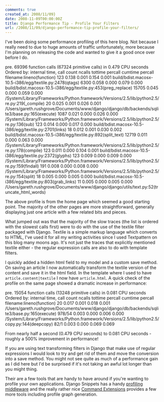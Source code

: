 ```yaml
---
comments: true
created_at: 2008/11/09}
date: 2008-11-09T00:00:00Z
title: Django Performance Tip - Profile Your Filters
url: /2008/11/09/django-performance-tip-profile-your-filters/
---
```


I've been doing some performance profiling of this here blog. Not because I really need to due to huge amounts of traffic unfortunately, more because I'm planning on releasing the code and wanted to give it a good once over before I do.

pre. 69396 function calls (67324 primitive calls) in 0.479 CPU seconds
Ordered by: internal time, call count
ncalls tottime percall cumtime percall filename:lineno(function)
123 0.138 0.001 0.154 0.001 build/bdist.macosx-10.5-i386/egg/textile.py:2478(qtags)
6300 0.058 0.000 0.079 0.000 build/bdist.macosx-10.5-i386/egg/textile.py:453(preg\_replace)
15705 0.045 0.000 0.059 0.000 /System/Library/Frameworks/Python.framework/Versions/2.5/lib/python2.5/re.py:219(\_compile)
20 0.025 0.001 0.026 0.001 /Users/gareth.rushgrove/Documents/www/django/django/db/backends/sqlite3/base.py:165(execute)
1087 0.021 0.000 0.026 0.000 /System/Library/Frameworks/Python.framework/Versions/2.5/lib/python2.5/re.py:136(sub)
123 0.014 0.000 0.017 0.000 build/bdist.macosx-10.5-i386/egg/textile.py:2701(links)
18 0.012 0.001 0.030 0.002 build/bdist.macosx-10.5-i386/egg/textile.py:892(split\_text)
12719 0.011 0.000 0.063 0.000 /System/Library/Frameworks/Python.framework/Versions/2.5/lib/python2.5/re.py:178(compile)
123 0.011 0.000 0.104 0.001 build/bdist.macosx-10.5-i386/egg/textile.py:2372(glyphs)
123 0.009 0.000 0.009 0.000 /System/Library/Frameworks/Python.framework/Versions/2.5/lib/python2.5/re.py:159(findall)
191 0.008 0.000 0.008 0.000 /System/Library/Frameworks/Python.framework/Versions/2.5/lib/python2.5/re.py:154(split)
18 0.005 0.000 0.005 0.000 build/bdist.macosx-10.5-i386/egg/textile.py:803(grab\_links)
11 0.005 0.000 0.005 0.000 /Users/gareth.rushgrove/Documents/www/django/django/utils/text.py:52(truncate\_html\_words)

The above profile is from the home page which seemed a good starting point. The majority of the other pages are more straightforward, generally displaying just one article with a few related bits and pieces.

What jumped out was that the majority of the slow traces (the list is ordered with the slowest calls first) were to do with the use of the textile filter packaged with Django. Textile is a simple markup language which converts to HTML, I've used it for all my writing activities since I used Textpattern on this blog many moons ago. It's not just the traces that explicitly mentioned textile either - the regular expression calls are also to do with template filters.

I quickly added a hidden html field to my model and a custom save method. On saving an article I now automatically transform the textile version of the content and save it in the html field. In the template where I used to have <code>article.content|textile</code> I now have <code>article.html</code>. A quick check of the profile on the same page showed a dramatic increase in performance:

pre. 15054 function calls (13248 primitive calls) in 0.081 CPU seconds
Ordered by: internal time, call count
ncalls tottime percall cumtime percall filename:lineno(function)
20 0.017 0.001 0.018 0.001 /Users/gareth.rushgrove/Documents/www/django/django/db/backends/sqlite3/base.py:165(execute)
978/54 0.003 0.000 0.006 0.000 /System/Library/Frameworks/Python.framework/Versions/2.5/lib/python2.5/copy.py:144(deepcopy)
82/1 0.003 0.000 0.069 0.069

From nearly half a second (0.479 CPU seconds) to 0.081 CPU seconds - roughly a 500% improvement in performance!

If you are using text transforming filters in Django that make use of regular expressions I would look to try and get rid of them and move the conversion into a save method. You might not see quite as much of a performance gain as I did here but I'd be surprised if it's not taking an awful lot longer than you might thing.

Their are a few tools that are handy to have around if you're wanting to profile your own applications. Django Snippets has a handy [profiling middleware](http://www.djangosnippets.org/snippets/70/) and the really rather nice [Command Extensions](http://code.google.com/p/django-command-extensions/) provides a few more tools including profile graph generation.
